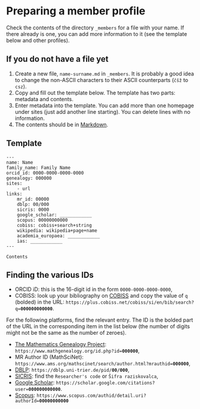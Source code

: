 # Preparing a member profile

Check the contents of the directory `_members` for a file with your name. 
If there already is one, you can add more information to it (see the template below and other profiles).

## If you do not have a file yet

1. Create a new file, `name-surname.md` in `_members`.
   It is probably a good idea to change the non-ASCII characters to their ASCII counterparts (`čšž` to `csz`).
2. Copy and fill out the template below. The template has two parts: metadata and contents. 
3. Enter metadata into the template.
   You can add more than one homepage under sites (just add another line starting).
   You can delete lines with no information.
4. The contents should be in [Markdown](https://www.markdownguide.org/cheat-sheet/).

## Template

```
---
name: Name
family_name: Family Name
orcid_id: 0000-0000-0000-0000
genealogy: 000000
sites: 
    - url
links:
    mr_id: 00000
    dblp: 00/000
    sicris: 0000
    google_scholar: ____________
    scopus: 00000000000
    cobiss: cobiss+search+string
    wikipedia: wikipedia+page+name
    academia_europaea: ____________
    ias: ____________
---

Contents

```

## Finding the various IDs

* ORCID iD: this is the 16-digit id in the form `0000-0000-0000-0000`,
* COBISS: look up your bibliography on [COBISS](https://plus.cobiss.net/cobiss/si/en/bib/search) and copy the value of `q` (bolded) in the URL: `https://plus.cobiss.net/cobiss/si/en/bib/search?q=`**`000000000000`**.

For the following platforms, find the relevant entry. The ID is the bolded part of the URL in the corresponding item in the list below (the number of digits might not be the same as the number of zeroes).

* [The Mathematics Genealogy Project](https://www.mathgenealogy.org/search.php): `https://www.mathgenealogy.org/id.php?id=`**`000000`**,
* MR Author ID (MathSciNet): `https://www.ams.org/mathscinet/search/author.html?mrauthid=`**`000000`**,
* [DBLP](https://dblp.org): `https://dblp.uni-trier.de/pid/`**`00/000`**,
* [SICRIS](https://cris.cobiss.net/ecris/si/en): find the `Researcher's code` or `Šifra raziskovalca`,
* [Google Scholar](https://scholar.google.com): `https://scholar.google.com/citations?user=`**`000000000000`**.
* [Scopus](https://www.scopus.com/freelookup/form/author.uri): `https://www.scopus.com/authid/detail.uri?authorId=`**`00000000000`**